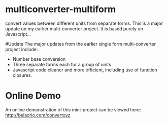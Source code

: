 # multiconverter-multiform
convert values between different units from separate forms. This is a major update on my earlier multi-converter project. It is based purely on Javascript...

#Update
The major updates from the earlier single form multi-converter project include:
- Number base conversion
- Three separate forms each for a group of units
- Javascript code cleaner and more efficient, including use of function closures.

# Online Demo
An online demonstration of this mini-project can be viewed here: http://belacrio.com/convertxyz
